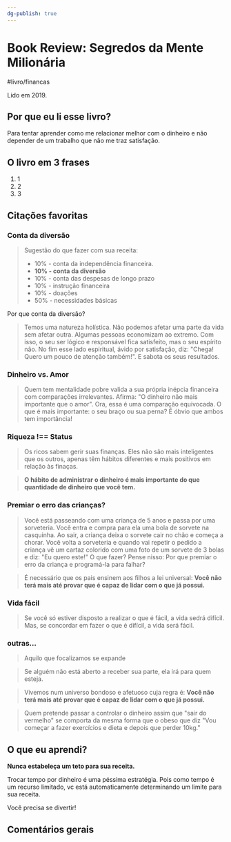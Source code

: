 ```yaml
---
dg-publish: true
---
```

# Book Review: Segredos da Mente Milionária

#livro/financas 

Lido em 2019.

## Por que eu li esse livro?

Para tentar aprender como me relacionar melhor com o dinheiro e não depender de um trabalho que não me traz satisfação.

## O livro em 3 frases

1. 1
2. 2
3. 3

## Citações favoritas

### Conta da diversão

> Sugestão do que fazer com sua receita:
> - 10% - conta da independência financeira.
> - **10% - conta da diversão**
> - 10% - conta das despesas de longo prazo
> - 10% - instrução financeira
> - 10% - doações
> - 50% - necessidades básicas

Por que conta da diversão?

> Temos uma natureza holística. Não podemos afetar uma parte da vida sem afetar outra. Algumas pessoas economizam ao extremo. Com isso, o seu ser lógico e responsável fica satisfeito, mas o seu espírito não. No fim esse lado espiritual, ávido por satisfação, diz: "Chega! Quero um pouco de atenção também!". E sabota os seus resultados.

### Dinheiro vs. Amor

> Quem tem mentalidade pobre valida a sua própria inépcia financeira com comparações irrelevantes. Afirma: "O dinheiro não mais importante que o amor". Ora, essa é uma comparação equivocada. O que é mais importante: o seu braço ou sua perna? É óbvio que ambos tem importância!

### Riqueza !== Status

> Os ricos sabem gerir suas finanças. Eles não são mais inteligentes que os outros, apenas têm hábitos diferentes e mais positivos em relação às finaças.

> **O hábito de administrar o dinheiro é mais importante do que quantidade de dinheiro que você tem.**

### Premiar o erro das crianças?

> Você está passeando com uma criança de 5 anos e passa por uma sorveteria. Você entra e compra para ela uma bola de sorvete na casquinha. Ao sair, a criança deixa o sorvete cair no chão e começa a chorar.
> Você volta a sorveteria e quando vai repetir o pedido a criança vê um cartaz colorido com uma foto de um sorvete de 3 bolas e diz:
> "Eu quero este!"
> O que fazer?
> Pense nisso: Por que premiar o erro da criança e programá-la para falhar?

> É necessário que os pais ensinem aos filhos a lei universal: **Você não terá mais até provar que é capaz de lidar com o que já possui.**

### Vida fácil

> Se você só estiver disposto a realizar o que é fácil, a vida sedrá difícil. Mas, se concordar em fazer o que é difícil, a vida será fácil.


### outras...

> Aquilo que focalizamos se expande

> Se alguém não está aberto a receber sua parte, ela irá para quem esteja.

> Vivemos num universo bondoso e afetuoso cuja regra é: **Você não terá mais até provar que é capaz de lidar com o que já possui.**

> Quem pretende passar a controlar o dinheiro assim que "sair do vermelho" se comporta da mesma forma que o obeso que diz "Vou começar a fazer exercícios e dieta e depois que perder 10kg."



## O que eu aprendi?

**Nunca estabeleça um teto para sua receita.**

Trocar tempo por dinheiro é uma péssima estratégia. Pois como tempo é um recurso limitado, vc está automaticamente determinando um limite para sua receita.

Você precisa se divertir!

## Comentários gerais


